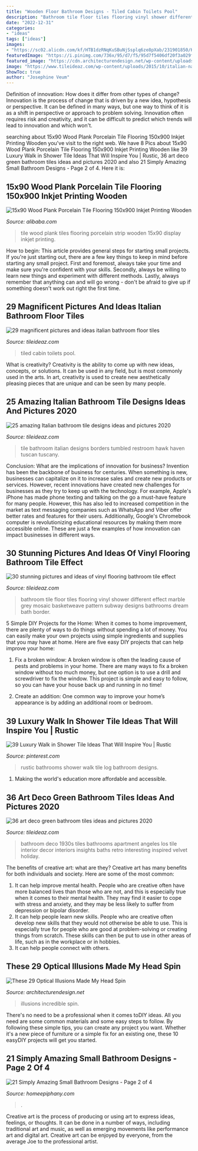 ```yaml
---
title: "Wooden Floor Bathroom Designs - Tiled Cabin Toilets Pool"
description: "Bathroom tile floor tiles flooring vinyl shower different effect marble grey mosaic basketweave pattern subway designs bathrooms dream bath border"
date: "2022-12-31"
categories:
- "ideas"
tags: ["ideas"]
images:
- "https://sc02.alicdn.com/kf/HTB1dzRNqKuSBuNjSsplq6ze8pXab/231901850/HTB1dzRNqKuSBuNjSsplq6ze8pXab.jpg"
featuredImage: "https://i.pinimg.com/736x/95/d7/f5/95d7f5406df20f3a029f39dfdbf1ece5--log-home-bathrooms-rustic-bathrooms.jpg"
featured_image: "https://cdn.architecturendesign.net/wp-content/uploads/2015/09/AD-Incredible-Optical-Illusions-02.jpg"
image: "https://www.tileideaz.com/wp-content/uploads/2015/10/italian-natural-borders-replacing-board-black-wall-basins-seats-ceramics-mosaics-inserts-sheet-cubicles-restroom-tumbled-build-bathroom-wall-tile-option-for-modern-home.jpg"
ShowToc: true
author: "Josephine Veum"
---
```



Definition of innovation: How does it differ from other types of change?
Innovation is the process of change that is driven by a new idea, hypothesis or perspective. It can be defined in many ways, but one way to think of it is as a shift in perspective or approach to problem solving. Innovation often requires risk and creativity, and it can be difficult to predict which trends will lead to innovation and which won't.

	

		
searching about 15x90 Wood Plank Porcelain Tile Flooring 150x900 Inkjet Printing Wooden you've visit to the right web. We have 8 Pics about 15x90 Wood Plank Porcelain Tile Flooring 150x900 Inkjet Printing Wooden like 39 Luxury Walk in Shower Tile Ideas That Will Inspire You | Rustic, 36 art deco green bathroom tiles ideas and pictures 2020 and also 21 Simply Amazing Small Bathroom Designs - Page 2 of 4. Here it is:
		
    
## 15x90 Wood Plank Porcelain Tile Flooring 150x900 Inkjet Printing Wooden

<img loading=lazy src="https://sc02.alicdn.com/kf/HTB1dzRNqKuSBuNjSsplq6ze8pXab/231901850/HTB1dzRNqKuSBuNjSsplq6ze8pXab.jpg" onerror="this.onerror=null;this.src='https://tse2.mm.bing.net/th?id=OIP.N28qDL19xe1gteFfJ9woyQHaLJ&amp;pid=15.1';" alt="15x90 Wood Plank Porcelain Tile Flooring 150x900 Inkjet Printing Wooden">

_Source: alibaba.com_

>tile wood plank tiles flooring porcelain strip wooden 15x90 display inkjet printing. 

	

How to begin: This article provides general steps for starting small projects.
If you're just starting out, there are a few key things to keep in mind before starting any small project. First and foremost, always take your time and make sure you're confident with your skills. Secondly, always be willing to learn new things and experiment with different methods. Lastly, always remember that anything can and will go wrong - don't be afraid to give up if something doesn't work out right the first time.

    
## 29 Magnificent Pictures And Ideas Italian Bathroom Floor Tiles

<img loading=lazy src="https://www.tileideaz.com/wp-content/uploads/2015/10/shower-cabin-porcelain-bathroom-wall-tile-small-countertops-latest-walls-suppliers-italian-pictures-toilets-stone-pool-store-sinks-commercial-bathroom-tile-gallery-projects.jpg" onerror="this.onerror=null;this.src='https://tse3.mm.bing.net/th?id=OIP.1P4DREbigvmJs1OIE3x_SAHaJ4&amp;pid=15.1';" alt="29 magnificent pictures and ideas italian bathroom floor tiles">

_Source: tileideaz.com_

>tiled cabin toilets pool. 

	

What is creativity?
Creativity is the ability to come up with new ideas, concepts, or solutions. It can be used in any field, but is most commonly used in the arts. In art, creativity is used to create new aesthetically pleasing pieces that are unique and can be seen by many people.

    
## 25 Amazing Italian Bathroom Tile Designs Ideas And Pictures 2020

<img loading=lazy src="https://www.tileideaz.com/wp-content/uploads/2015/10/italian-natural-borders-replacing-board-black-wall-basins-seats-ceramics-mosaics-inserts-sheet-cubicles-restroom-tumbled-build-bathroom-wall-tile-option-for-modern-home.jpg" onerror="this.onerror=null;this.src='https://tse2.mm.bing.net/th?id=OIP.16sDjM93-GHos5WcXT1JqgHaLH&amp;pid=15.1';" alt="25 amazing Italian bathroom tile designs ideas and pictures 2020">

_Source: tileideaz.com_

>tile bathroom italian designs borders tumbled restroom hawk haven tuscan tuscany. 

	

Conclusion: What are the implications of innovation for business?
Invention has been the backbone of business for centuries. When something is new, businesses can capitalize on it to increase sales and create new products or services. However, recent innovations have created new challenges for businesses as they try to keep up with the technology. For example, Apple's iPhone has made phone texting and talking on the go a must-have feature for many people. However, this has also led to increased competition in the market as text messaging companies such as WhatsApp and Viber offer better rates and features for their users. Additionally, Google's Chromebook computer is revolutionizing educational resources by making them more accessible online. These are just a few examples of how innovation can impact businesses in different ways.

    
## 30 Stunning Pictures And Ideas Of Vinyl Flooring Bathroom Tile Effect

<img loading=lazy src="http://www.tileideaz.com/wp-content/uploads/2015/09/grey-bathroom-floor-tiles-different-decoration-19-on-bathroom-design-ideas.jpg" onerror="this.onerror=null;this.src='https://tse2.mm.bing.net/th?id=OIP.NLEAJcICqNru_PrS50K2qgHaLE&amp;pid=15.1';" alt="30 stunning pictures and ideas of vinyl flooring bathroom tile effect">

_Source: tileideaz.com_

>bathroom tile floor tiles flooring vinyl shower different effect marble grey mosaic basketweave pattern subway designs bathrooms dream bath border. 

	

5 Simple DIY Projects for the Home:
When it comes to home improvement, there are plenty of ways to do things without spending a lot of money. You can easily make your own projects using simple ingredients and supplies that you may have at home. Here are five easy DIY projects that can help improve your home: 
1. Fix a broken window: A broken window is often the leading cause of pests and problems in your home. There are many ways to fix a broken window without too much money, but one option is to use a drill and screwdriver to fix the window. This project is simple and easy to follow, so you can have your house back up and running in no time!

2. Create an addition: One common way to improve your home’s appearance is by adding an additional room or bedroom.

    
## 39 Luxury Walk In Shower Tile Ideas That Will Inspire You | Rustic

<img loading=lazy src="https://i.pinimg.com/736x/95/d7/f5/95d7f5406df20f3a029f39dfdbf1ece5--log-home-bathrooms-rustic-bathrooms.jpg" onerror="this.onerror=null;this.src='https://tse4.mm.bing.net/th?id=OIP.b95Woq38xob7hWyJQNgUuQHaLE&amp;pid=15.1';" alt="39 Luxury Walk in Shower Tile Ideas That Will Inspire You | Rustic">

_Source: pinterest.com_

>rustic bathrooms shower walk tile log bathroom designs. 

	

1. Making the world's education more affordable and accessible. 

    
## 36 Art Deco Green Bathroom Tiles Ideas And Pictures 2020

<img loading=lazy src="https://www.tileideaz.com/wp-content/uploads/2015/03/art_deco_green_bathroom_tiles_5.jpg" onerror="this.onerror=null;this.src='https://tse1.mm.bing.net/th?id=OIP.ilhTqCohA5NRHCFnIwLiqAHaLK&amp;pid=15.1';" alt="36 art deco green bathroom tiles ideas and pictures 2020">

_Source: tileideaz.com_

>bathroom deco 1930s tiles bathrooms apartment angeles los tile interior decor interiors insights baths retro interesting inspired velvet holiday. 

	

The benefits of creative art: what are they?
Creative art has many benefits for both individuals and society. Here are some of the most common: 
1) It can help improve mental health. People who are creative often have more balanced lives than those who are not, and this is especially true when it comes to their mental health. They may find it easier to cope with stress and anxiety, and they may be less likely to suffer from depression or bipolar disorder.
2) It can help people learn new skills. People who are creative often develop new skills that they would not otherwise be able to use. This is especially true for people who are good at problem-solving or creating things from scratch. These skills can then be put to use in other areas of life, such as in the workplace or in hobbies.
3) It can help people connect with others.

    
## These 29 Optical Illusions Made My Head Spin

<img loading=lazy src="https://cdn.architecturendesign.net/wp-content/uploads/2015/09/AD-Incredible-Optical-Illusions-02.jpg" onerror="this.onerror=null;this.src='https://tse3.mm.bing.net/th?id=OIP.R-W_fsifBcqNpbVm6Lbm1gHaE8&amp;pid=15.1';" alt="These 29 Optical Illusions Made My Head Spin">

_Source: architecturendesign.net_

>illusions incredible spin. 

	

There's no need to be a professional when it comes toDIY ideas. All you need are some common materials and some easy steps to follow. By following these simple tips, you can create any project you want. Whether it's a new piece of furniture or a simple fix for an existing one, these 10 easyDIY projects will get you started.

    
## 21 Simply Amazing Small Bathroom Designs - Page 2 Of 4

<img loading=lazy src="https://homeepiphany.com/wp-content/uploads/2015/05/21-Simply-Amazing-Small-Bathroom-Designs-7.jpg" onerror="this.onerror=null;this.src='https://tse4.mm.bing.net/th?id=OIP.S5N1Hm0RhG9kSTD0gckzOgHaIe&amp;pid=15.1';" alt="21 Simply Amazing Small Bathroom Designs - Page 2 of 4">

_Source: homeepiphany.com_

>. 

	

Creative art is the process of producing or using art to express ideas, feelings, or thoughts. It can be done in a number of ways, including traditional art and music, as well as emerging movements like performance art and digital art. Creative art can be enjoyed by everyone, from the average Joe to the professional artist.

